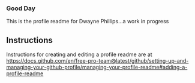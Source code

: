 ### Good Day

This is the profile readme for Dwayne Phillips...a work in progress

## Instructions

Instructions for creating and editing a profile readme are at https://docs.github.com/en/free-pro-team@latest/github/setting-up-and-managing-your-github-profile/managing-your-profile-readme#adding-a-profile-readme

<!--
**Dwayne-Phillips/Dwayne-Phillips** is a ✨ _special_ ✨ repository because its `README.md` (this file) appears on your GitHub profile.

Here are some ideas to get you started:

- 🔭 I’m currently working on ...
- 🌱 I’m currently learning ...
- 👯 I’m looking to collaborate on ...
- 🤔 I’m looking for help with ...
- 💬 Ask me about ...
- 📫 How to reach me: ...
- 😄 Pronouns: ...
- ⚡ Fun fact: ...
-->
